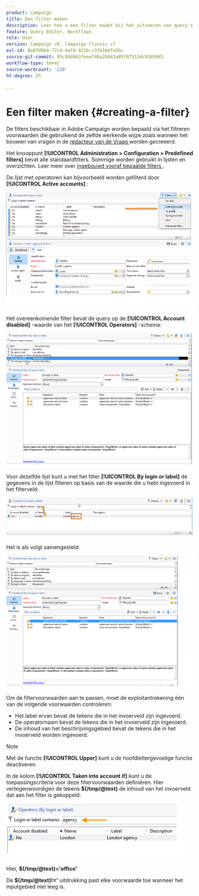 ```yaml
---
product: campaign
title: Een filter maken
description: Leer hoe u een filter maakt bij het uitvoeren van query's
feature: Query Editor, Workflows
role: User
version: Campaign v8, Campaign Classic v7
exl-id: 8e6fd9b4-77c4-4af8-921b-c3fe104fa5bc
source-git-commit: 95c944963feee746a2bb83a85f075134c91059d1
workflow-type: tm+mt
source-wordcount: '220'
ht-degree: 2%

---
```


# Een filter maken {#creating-a-filter}

De filters beschikbaar in Adobe Campaign worden bepaald via het filtreren voorwaarden die gebruikend de zelfde werkende wijze zoals wanneer het bouwen van vragen in de [ redacteur van de Vraag ](../../v8/start/query-editor.md) worden gecreeerd.

Het knooppunt **[!UICONTROL Administration > Configuration > Predefined filters]** bevat alle standaardfilters. Sommige worden gebruikt in lijsten en overzichten. Leer meer over [ ingebouwd vooraf bepaalde filters ](../../v8/audiences/create-filters.md).

De lijst met operatoren kan bijvoorbeeld worden gefilterd door **[!UICONTROL Active accounts]** :

![](assets/query_editor_filter_sample_1.png)

Het overeenkomende filter bevat de query op de **[!UICONTROL Account disabled]** -waarde van het **[!UICONTROL Operators]** -schema:

![](assets/query_editor_filter_sample_2.png)

Voor dezelfde lijst kunt u met het filter **[!UICONTROL By login or label]** de gegevens in de lijst filteren op basis van de waarde die u hebt ingevoerd in het filterveld:

![](assets/query_editor_filter_sample_3.png)

Het is als volgt samengesteld:

![](assets/query_editor_filter_sample_4.png)

Om de filtervoorwaarden aan te passen, moet de exploitantrekening één van de volgende voorwaarden controleren:

* Het label ervan bevat de tekens die in het invoerveld zijn ingevoerd.
* De operatornaam bevat de tekens die in het invoerveld zijn ingevoerd.
* De inhoud van het beschrijvingsgebied bevat de tekens die in het invoerveld worden ingevoerd.

>[!NOTE]
>
>Met de functie **[!UICONTROL Upper]** kunt u de hoofdlettergevoelige functie deactiveren.

In de kolom **[!UICONTROL Taken into account if]** kunt u de toepassingscriteria voor deze filtervoorwaarden definiëren. Hier vertegenwoordigen de tekens **$(/tmp/@text)** de inhoud van het invoerveld dat aan het filter is gekoppeld:

![](assets/query_editor_filter_sample_5.png)

Hier, **$(/tmp/@text)=&#39;office&#39;**

De **$(/tmp/@text)!=&#39;** uitdrukking past elke voorwaarde toe wanneer het inputgebied niet leeg is.

